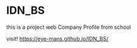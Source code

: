 # IDN_BS

this is a project web Company Profile from school

visit! https://eye-mans.github.io/IDN_BS/
